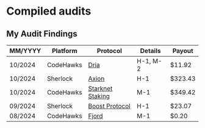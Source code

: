 # Compiled audits 

## My Audit Findings

| MM/YYYY | Platform | Protocol | Details | Payout |
| --- | --- | --- | --- | --- |
| 10/2024 | CodeHawks | [Dria](https://codehawks.cyfrin.io/c/2024-10-swan-dria) | H-1, M-2 | $11.92 |
| 10/2024 | Sherlock | [Axion](https://audits.sherlock.xyz/contests/552?filter=results) | H-1 | $323.43 |
| 10/2024 | CodeHawks | [Starknet Staking](https://codehawks.cyfrin.io/c/2024-09-starknet-staking/) | M-1 | $349.42 |
| 09/2024 | Sherlock | [Boost Protocol](https://audits.sherlock.xyz/contests/426?filter=questions) | H-1 | $23.07
| 08/2024 | CodeHawks | [Fjord](https://codehawks.cyfrin.io/c/2024-08-fjord) | M-1 | $0.20 |
